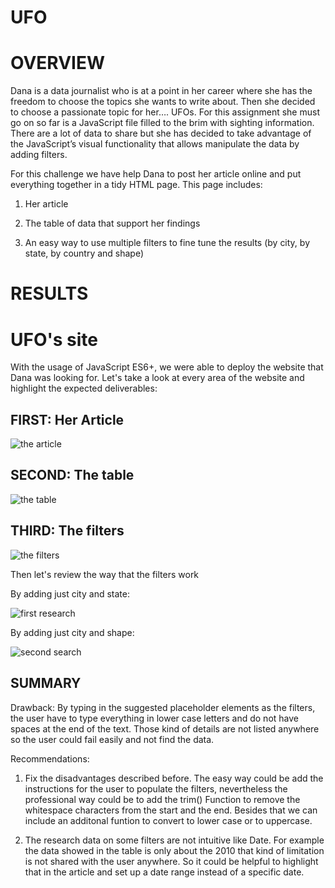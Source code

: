 # UFO

# OVERVIEW

Dana is a data journalist who is at a point in her career where she has the freedom to choose the topics she wants to write about. Then she decided to choose a passionate topic for her…. UFOs. For this assignment she must go on so far is a JavaScript file filled to the brim with sighting information. There are a lot of data to share but she has decided to take advantage of the JavaScript’s visual functionality that allows manipulate the data by adding filters. 

For this challenge we have help Dana to post her article online and put everything together in a tidy HTML page. This page includes:

1.	Her article

2.	The table of data that support her findings

3.	An easy way to use multiple filters to fine tune the results (by city, by state, by country and shape)

# RESULTS

# UFO's site

With the usage of JavaScript ES6+, we were able to deploy the website that Dana was looking for. Let's take a look at every area of the website and highlight the expected deliverables:

## FIRST: Her Article

![the article](https://user-images.githubusercontent.com/106939511/186296049-30cb8bbc-a8b6-43e3-b06d-6b222245cc0a.png)


## SECOND: The table

![the table](https://user-images.githubusercontent.com/106939511/186296076-c712cbe4-ed21-41e7-ba8b-21c280f0d96a.png)


## THIRD: The filters

![the filters](https://user-images.githubusercontent.com/106939511/186296112-57e32fe9-13d0-4aab-842d-0f89c71aa40f.png)


Then let's review the way that the filters work 

By adding just city and state:

![first research](https://user-images.githubusercontent.com/106939511/186297183-802878e2-048d-4746-95c3-f559b518882f.png)


By adding just city and shape: 

![second search](https://user-images.githubusercontent.com/106939511/186297246-13e25594-0330-40b6-877e-9f343089b562.png)


## SUMMARY

Drawback: By typing in the suggested placeholder elements as the filters, the user have to type everything in lower case letters and do not have spaces at the end of the text. Those kind of details are not listed anywhere so the user could fail easily and not find the data.

Recommendations:

1. Fix the disadvantages described before. The easy way could be add the instructions for the user to populate the filters, nevertheless the professional way could be to add the trim() Function to remove the whitespace characters from the start and the end. Besides that we can include an additonal funtion to convert to lower case or to uppercase.

2. The research data on some filters are not intuitive like Date. For example the data showed in the table is only about the 2010 that kind of limitation is not shared with the user anywhere. So it could be helpful to highlight that in the article and set up a date range instead of a specific date. 
